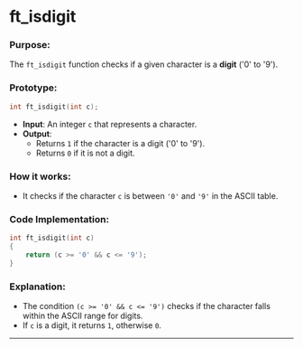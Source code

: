 # **ft_isdigit**

### **Purpose**:

The `ft_isdigit` function checks if a given character is a **digit** ('0' to '9').

### **Prototype**:

```c
int ft_isdigit(int c);

```

- **Input**: An integer `c` that represents a character.
- **Output**:
    - Returns `1` if the character is a digit ('0' to '9').
    - Returns `0` if it is not a digit.

### **How it works**:

- It checks if the character `c` is between `'0'` and `'9'` in the ASCII table.

### **Code Implementation**:

```c
int ft_isdigit(int c)
{
    return (c >= '0' && c <= '9');
}

```

### **Explanation**:

- The condition `(c >= '0' && c <= '9')` checks if the character falls within the ASCII range for digits.
- If `c` is a digit, it returns `1`, otherwise `0`.
---